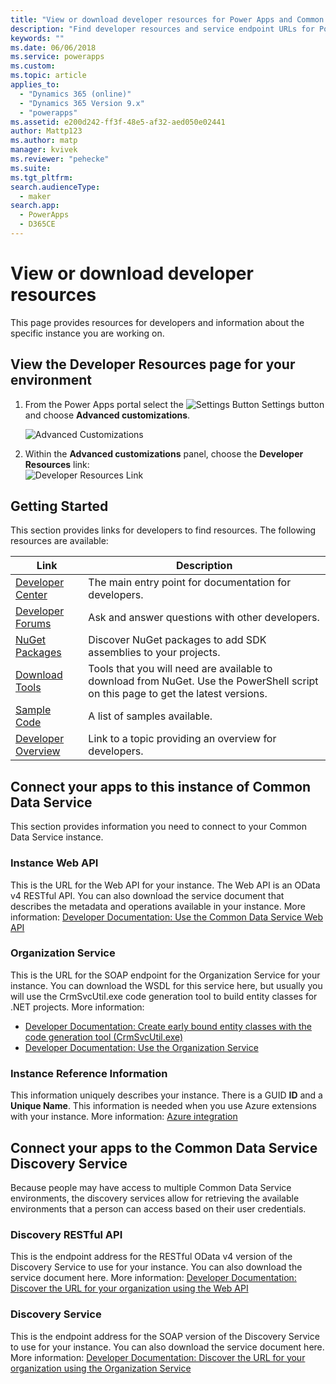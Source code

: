 ```yaml
---
title: "View or download developer resources for Power Apps and Common Data Service | MicrosoftDocs"
description: "Find developer resources and service endpoint URLs for Power Apps and Common Data Service"
keywords: ""
ms.date: 06/06/2018
ms.service: powerapps
ms.custom: 
ms.topic: article
applies_to: 
  - "Dynamics 365 (online)"
  - "Dynamics 365 Version 9.x"
  - "powerapps"
ms.assetid: e200d242-ff3f-48e5-af32-aed050e02441
author: Mattp123
ms.author: matp
manager: kvivek
ms.reviewer: "pehecke"
ms.suite: 
ms.tgt_pltfrm: 
search.audienceType: 
  - maker
search.app: 
  - PowerApps
  - D365CE
---
```


# View or download developer resources

This page provides resources for developers and information about the specific instance you are working on. 

## View the Developer Resources page for your environment

1. From the Power Apps portal select the ![Settings Button](../../administrator/media/settings-button-nav-bar.png) Settings button and choose **Advanced customizations**.

    ![Advanced Customizations](media/advanced-customizations-menu.png)

1. Within the **Advanced customizations** panel, choose the **Developer Resources** link:<br />![Developer Resources Link](media/developer-resources-link.png)

## Getting Started 

This section provides links for developers to find resources. The following resources are available:


|Link |Description|
|---------|---------|
|[Developer Center](https://go.microsoft.com/fwlink/?LinkId=551006)|The main entry point for documentation for developers.|
|[Developer Forums](https://go.microsoft.com/fwlink/?LinkId=550993)|Ask and answer questions with other developers.|
|[NuGet Packages](https://go.microsoft.com/fwlink/?LinkId=550994)|Discover NuGet packages to add SDK assemblies to your projects.|
|[Download Tools](https://go.microsoft.com/fwlink/?LinkID=512122)|Tools that you will need are available to download from NuGet. Use the PowerShell script on this page to get the latest versions.|
|[Sample Code](https://go.microsoft.com/fwlink/?LinkId=553007)|A list of samples available.|
|[Developer Overview](https://go.microsoft.com/fwlink/?LinkId=550995)|Link to a topic providing an overview for developers.|


## Connect your apps to this instance of Common Data Service

This section provides information you need to connect to your Common Data Service instance.

### Instance Web API

This is the URL for the Web API for your instance. The Web API is an OData v4 RESTful API. You can also download the service document that describes the metadata and operations available in your instance. More information: [Developer Documentation: Use the Common Data Service Web API](/powerapps/developer/common-data-service/webapi/overview)

### Organization Service

This is the URL for the SOAP endpoint for the Organization Service for your instance.
You can download the WSDL for this service here, but usually you will use the CrmSvcUtil.exe code generation tool to build entity classes for .NET projects. More information: 
- [Developer Documentation: Create early bound entity classes with the code generation tool (CrmSvcUtil.exe)](/powerapps/developer/common-data-service/org-service/generate-early-bound-classes)
- [Developer Documentation: Use the Organization Service](/powerapps/developer/common-data-service/org-service/overview)

### Instance Reference Information

This information uniquely describes your instance. There is a GUID **ID** and a **Unique Name**.
This information is needed when you use Azure extensions with your instance.
More information: [Azure integration](/powerapps/developer/common-data-service/azure-integration)

## Connect your apps to the Common Data Service Discovery Service

Because people may have access to multiple Common Data Service environments, the discovery services allow for retrieving the available environments that a person can access based on their user credentials.

### Discovery RESTful API

This is the endpoint address for the RESTful OData v4 version of the Discovery Service to use for your instance. You can also download the service document here.
More information: [Developer Documentation: Discover the URL for your organization using the Web API](/powerapps/developer/common-data-service/webapi/discover-url-organization-web-api)


### Discovery Service

This is the endpoint address for the SOAP version of the Discovery Service to use for your instance. You can also download the service document here.
More information: [Developer Documentation: Discover the URL for your organization using the Organization Service](/powerapps/developer/common-data-service/org-service/discovery-service)
  
  

